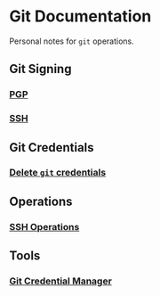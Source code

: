 # Git Documentation

Personal notes for `git` operations.

## Git Signing

### [PGP](manuals/pgp-signing.md)  

### [SSH](https://git.jfalava.eu/jfalava/git-documentation/src/branch/main/manuals/ssh-signing.md)

## Git Credentials

### [Delete `git` credentials](https://git.jfalava.eu/jfalava/git-documentation/src/branch/main/manuals/delete-git-credentials.md)

## Operations

### [SSH Operations](https://git.jfalava.eu/jfalava/git-documentation/src/branch/main/manuals/ssh-operations.md)

## Tools

### [Git Credential Manager](https://git.jfalava.eu/jfalava/git-documentation/src/branch/main/manuals/GCM.md)
